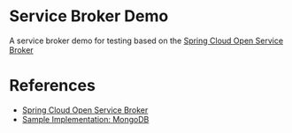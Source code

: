 Service Broker Demo
===================

A service broker demo for testing based on the [Spring Cloud Open Service Broker](https://github.com/spring-cloud/spring-cloud-open-service-broker)


References
==========

* [Spring Cloud Open Service Broker](https://github.com/spring-cloud/spring-cloud-open-service-broker)
* [Sample Implementation: MongoDB](https://github.com/spring-cloud-samples/cloudfoundry-service-broker)
